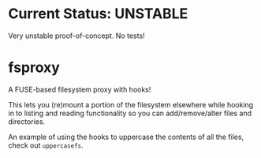 Current Status: UNSTABLE
======
Very unstable proof-of-concept. No tests!


fsproxy
=======

A FUSE-based filesystem proxy with hooks!

This lets you (re)mount a portion of the filesystem elsewhere while hooking in to listing and reading functionality so you can add/remove/alter files and directories.

An example of using the hooks to uppercase the contents of all the files, check out `uppercasefs`.

